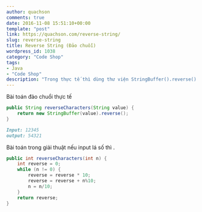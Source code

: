 ```yaml
---
author: quachson
comments: true
date: 2016-11-08 15:51:10+00:00
template: "post"
link: https://quachson.com/reverse-string/
slug: reverse-string
title: Reverse String (Đảo chuỗi)
wordpress_id: 1038
category: "Code Shop"
tags:
- Java
- "Code Shop"
description: "Trong thực tế thì dùng thư viện StringBuffer().reverse() là xong nhưng trong giải thuật thì cần bàn luận về thuật toán."
---
```


Bài toán đảo chuổi thực tế

```java
public String reverseCharacters(String value) {
    return new StringBuffer(value).reverse();
}
```
```md
Input: 12345
output: 54321
```

Bài toán trong giải thuật nếu input lá số thì .

```java
public int reverseCharacters(int n) {
    int reverse = 0;
    while (n != 0) {
        reverse = reverse * 10;
        reverse = reverse + n%10;
        n = n/10;
    }
    return reverse;
}
```